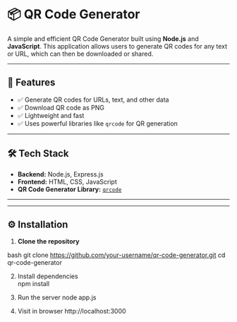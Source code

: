 # 📦 QR Code Generator

A simple and efficient QR Code Generator built using **Node.js** and **JavaScript**. This application allows users to generate QR codes for any text or URL, which can then be downloaded or shared.

---

## 🚀 Features

- ✅ Generate QR codes for URLs, text, and other data
- ✅ Download QR code as PNG
- ✅ Lightweight and fast
- ✅ Uses powerful libraries like `qrcode` for QR generation

---

## 🛠️ Tech Stack

- **Backend:** Node.js, Express.js
- **Frontend:** HTML, CSS, JavaScript 
- **QR Code Generator Library:** [`qrcode`](https://www.npmjs.com/package/qrcode)

---


---

## ⚙️ Installation

1. **Clone the repository**

bash
git clone https://github.com/your-username/qr-code-generator.git
cd qr-code-generator

2. Install dependencies  
  npm install

3. Run the server
  node app.js

4. Visit in browser
   http://localhost:3000
